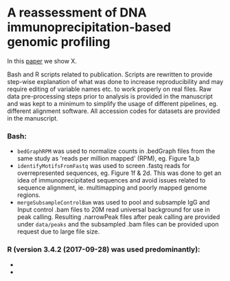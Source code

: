 # A reassessment of DNA immunoprecipitation-based genomic profiling
In this [paper](https://doi.org/10.1101/224279) we show X.

Bash and R scripts related to publication. Scripts are rewritten to provide step-wise explanation of what was done to increase reproducibility and may require editing of variable names etc. to work properly on real files. Raw data pre-processing steps prior to analysis is provided in the manuscript and was kept to a minimum to simplify the usage of different pipelines, eg. different alignment software. All accession codes for datasets are provided in the manuscript.

### Bash:
- `bedGraphRPM` was used to normalize counts in .bedGraph files from the same study as 'reads per million mapped' (RPM), eg. Figure 1a,b
- `identifyMotifsFromFastq` was used to screen .fastq reads for overrepresented sequences, eg. Figure 1f & 2d. This was done to get an idea of immunoprecipitated sequences and avoid issues related to sequence alignment, ie. multimapping and poorly mapped genome regions.
- `mergeSubsampleControlBam` was used to pool and subsample IgG and Input control .bam files to 20M read universal background for use in peak calling. Resulting .narrowPeak files after peak calling are provided under `data/peaks` and the subsampled .bam files can be provided upon request due to large file size.

### R (version 3.4.2 (2017-09-28) was used predominantly):
- 
- 
